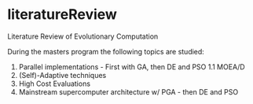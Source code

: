 # literatureReview
Literature Review of Evolutionary Computation 

During the masters program the following topics are studied:

1. Parallel implementations - First with GA, then DE and PSO
1.1 MOEA/D
2. (Self)-Adaptive techniques
3. High Cost Evaluations
4. Mainstream supercomputer architecture w/ PGA - then DE and PSO
